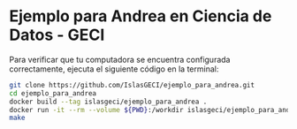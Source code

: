 # Ejemplo para Andrea en Ciencia de Datos - GECI

Para verificar que tu computadora se encuentra configurada correctamente, ejecuta el
siguiente código en la terminal:

```bash
git clone https://github.com/IslasGECI/ejemplo_para_andrea.git
cd ejemplo_para_andrea
docker build --tag islasgeci/ejemplo_para_andrea .
docker run -it --rm --volume ${PWD}:/workdir islasgeci/ejemplo_para_andrea
make
```
